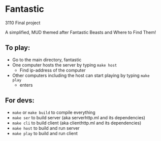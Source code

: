 # Fantastic
3110 Final project

A simplified, MUD themed after Fantastic Beasts and Where to Find Them!

## To play:
- Go to the main directory, fantastic
- One computer hosts the server by typing `make host`
  - Find ip-address of the computer
- Other computers including the host can start playing by typing `make play`
  - enters

## For devs:
- `make` or `make build` to compile everything
- `make ser` to build server (aka serverhttp.ml and its dependencies)
- `make cli` to build client (aka clienthttp.ml and its dependencies)
- `make host` to build and run server
- `make play` to build and run client
